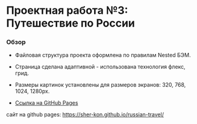 # Проектная работа №3: Путешествие по России

### Обзор
* Файловая структура проекта оформлена по правилам Nested БЭМ.
* Страница сделана адаптивной - использована технология флекс, грид.
* Pазмеры картинок установлены для размеров экранов: 320, 768, 1024, 1280px.

* [Ссылка на GitHub Pages](https://github.com/Sher-Kon/russian-travel.git)

сайт на github pages: https://sher-kon.github.io/russian-travel/